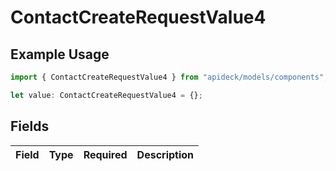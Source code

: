 # ContactCreateRequestValue4

## Example Usage

```typescript
import { ContactCreateRequestValue4 } from "apideck/models/components";

let value: ContactCreateRequestValue4 = {};
```

## Fields

| Field       | Type        | Required    | Description |
| ----------- | ----------- | ----------- | ----------- |